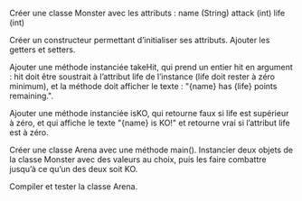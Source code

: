 Créer une classe Monster avec les attributs :
name (String)
attack (int)
life (int)

Créer un constructeur permettant d’initialiser ses attributs.
Ajouter les getters et setters.

Ajouter une méthode instanciée takeHit, qui prend un entier hit en argument : hit doit être soustrait à l’attribut life de l’instance (life doit rester à zéro minimum), et la méthode doit afficher le texte :
"{name} has {life} points remaining.".

Ajouter une méthode instanciée isKO, qui retourne faux si life est supérieur à zéro, et qui affiche le texte "{name} is KO!" et retourne vrai si l’attribut life est à zéro.


Créer une classe Arena avec une méthode main(). Instancier deux objets de la classe Monster avec des valeurs au choix, puis les faire combattre jusqu’à ce qu’un des deux soit KO.

Compiler et tester la classe Arena.
